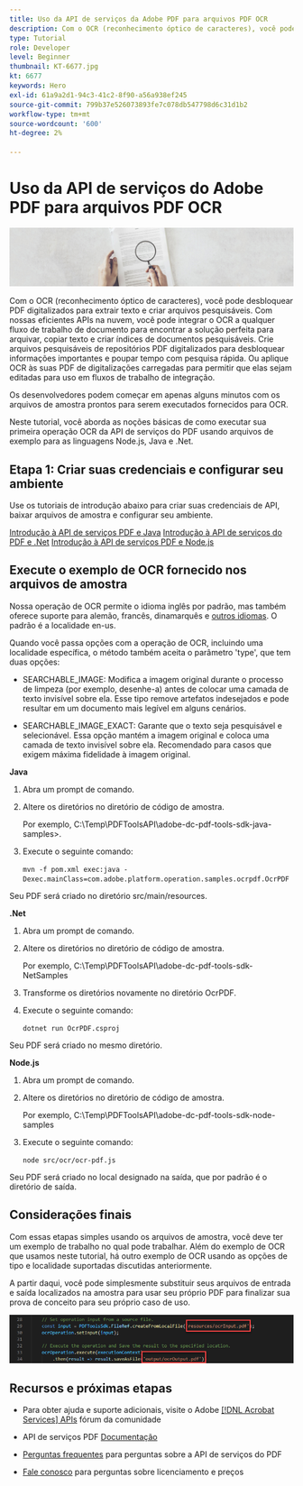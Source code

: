 ```yaml
---
title: Uso da API de serviços da Adobe PDF para arquivos PDF OCR
description: Com o OCR (reconhecimento óptico de caracteres), você pode desbloquear PDF digitalizados para extrair texto e criar arquivos pesquisáveis
type: Tutorial
role: Developer
level: Beginner
thumbnail: KT-6677.jpg
kt: 6677
keywords: Hero
exl-id: 61a9a2d1-94c3-41c2-8f90-a56a938ef245
source-git-commit: 799b37e526073893fe7c078db547798d6c31d1b2
workflow-type: tm+mt
source-wordcount: '600'
ht-degree: 2%

---
```


# Uso da API de serviços do Adobe PDF para arquivos PDF OCR

![Criar imagem de PDF Hero](assets/OCR_hero.jpg)

Com o OCR (reconhecimento óptico de caracteres), você pode desbloquear PDF digitalizados para extrair texto e criar arquivos pesquisáveis. Com nossas eficientes APIs na nuvem, você pode integrar o OCR a qualquer fluxo de trabalho de documento para encontrar a solução perfeita para arquivar, copiar texto e criar índices de documentos pesquisáveis. Crie arquivos pesquisáveis de repositórios PDF digitalizados para desbloquear informações importantes e poupar tempo com pesquisa rápida. Ou aplique OCR às suas PDF de digitalizações carregadas para permitir que elas sejam editadas para uso em fluxos de trabalho de integração.

Os desenvolvedores podem começar em apenas alguns minutos com os arquivos de amostra prontos para serem executados fornecidos para OCR.

Neste tutorial, você aborda as noções básicas de como executar sua primeira operação OCR da API de serviços do PDF usando arquivos de exemplo para as linguagens Node.js, Java e .Net.

## Etapa 1: Criar suas credenciais e configurar seu ambiente

Use os tutoriais de introdução abaixo para criar suas credenciais de API, baixar arquivos de amostra e configurar seu ambiente.

[Introdução à API de serviços PDF e Java](gettingstartedjava.md)
[Introdução à API de serviços do PDF e .Net](gettingstartednet.md)
[Introdução à API de serviços PDF e Node.js](createpdffromhtml.md)

## Execute o exemplo de OCR fornecido nos arquivos de amostra

Nossa operação de OCR permite o idioma inglês por padrão, mas também oferece suporte para alemão, francês, dinamarquês e [outros idiomas](https://opensource.adobe.com/pdftools-sdk-docs/release/latest/howtos.html#ocr-with-explicit-language). O padrão é a localidade en-us.

Quando você passa opções com a operação de OCR, incluindo uma localidade específica, o método também aceita o parâmetro &#39;type&#39;, que tem duas opções:

* SEARCHABLE_IMAGE: Modifica a imagem original durante o processo de limpeza (por exemplo, desenhe-a) antes de colocar uma camada de texto invisível sobre ela. Esse tipo remove artefatos indesejados e pode resultar em um documento mais legível em alguns cenários.

* SEARCHABLE_IMAGE_EXACT: Garante que o texto seja pesquisável e selecionável. Essa opção mantém a imagem original e coloca uma camada de texto invisível sobre ela. Recomendado para casos que exigem máxima fidelidade à imagem original.

**Java**

1. Abra um prompt de comando.

1. Altere os diretórios no diretório de código de amostra.

   Por exemplo, C:\Temp\PDFToolsAPI\adobe-dc-pdf-tools-sdk-java-samples>.

1. Execute o seguinte comando:

   `mvn -f pom.xml exec:java -Dexec.mainClass=com.adobe.platform.operation.samples.ocrpdf.OcrPDF`

Seu PDF será criado no diretório src/main/resources.

**.Net**

1. Abra um prompt de comando.

1. Altere os diretórios no diretório de código de amostra.

   Por exemplo, C:\Temp\PDFToolsAPI\adobe-dc-pdf-tools-sdk-NetSamples

1. Transforme os diretórios novamente no diretório OcrPDF.

1. Execute o seguinte comando:

   `dotnet run OcrPDF.csproj`

Seu PDF será criado no mesmo diretório.

**Node.js**

1. Abra um prompt de comando.

1. Altere os diretórios no diretório de código de amostra.

   Por exemplo, C:\Temp\PDFToolsAPI\adobe-dc-pdf-tools-sdk-node-samples

1. Execute o seguinte comando:

   `node src/ocr/ocr-pdf.js`

Seu PDF será criado no local designado na saída, que por padrão é o diretório de saída.

## Considerações finais

Com essas etapas simples usando os arquivos de amostra, você deve ter um exemplo de trabalho no qual pode trabalhar. Além do exemplo de OCR que usamos neste tutorial, há outro exemplo de OCR usando as opções de tipo e localidade suportadas discutidas anteriormente.

A partir daqui, você pode simplesmente substituir seus arquivos de entrada e saída localizados na amostra para usar seu próprio PDF para finalizar sua prova de conceito para seu próprio caso de uso.

![Prova de conceito](assets/OCR_poc.png)

## Recursos e próximas etapas

* Para obter ajuda e suporte adicionais, visite o Adobe [[!DNL Acrobat Services] APIs](https://community.adobe.com/t5/document-cloud-sdk/bd-p/Document-Cloud-SDK?page=1&amp;sort=latest_replies&amp;filter=all) fórum da comunidade

* API de serviços PDF [Documentação](https://www.adobe.com/go/pdftoolsapi_doc)

* [Perguntas frequentes](https://community.adobe.com/t5/document-cloud-sdk/faq-for-document-services-pdf-tools-api/m-p/10726197) para perguntas sobre a API de serviços do PDF

* [Fale conosco](https://www.adobe.com/go/pdftoolsapi_requestform) para perguntas sobre licenciamento e preços

